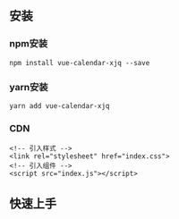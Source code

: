 ## 安装
### npm安装
```
npm install vue-calendar-xjq --save
```
### yarn安装
```
yarn add vue-calendar-xjq
```
### CDN
```
<!-- 引入样式 -->
<link rel="stylesheet" href="index.css">
<!-- 引入组件 -->
<script src="index.js"></script>
```
## 快速上手

